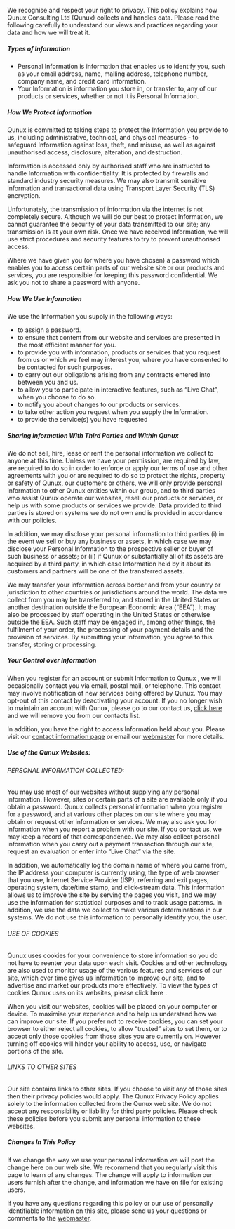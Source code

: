 We recognise and respect your right to privacy. This policy explains how Qunux Consulting Ltd (Qunux) collects and handles data. Please read the following carefully to understand our views and practices regarding your data and how we will treat it.

##### Types of Information

 - Personal Information is information that enables us to identify you,
   such as your email address, name, mailing address, telephone number,
   company name, and credit card information.
 - Your Information is information you store in, or transfer to, any of our  products or services, whether or not it is Personal Information.

##### How We Protect Information

Qunux is committed to taking steps to protect the Information you provide to us, including administrative, technical, and physical measures - to safeguard Information against loss, theft, and misuse, as well as against unauthorised access, disclosure, alteration, and destruction.

Information is accessed only by authorised staff who are instructed to handle Information with confidentiality. It is protected by firewalls and standard industry security measures. We may also transmit sensitive information and transactional data using Transport Layer Security (TLS) encryption.

Unfortunately, the transmission of information via the internet is not completely secure. Although we will do our best to protect Information, we cannot guarantee the security of your data transmitted to our site; any transmission is at your own risk. Once we have received Information, we will use strict procedures and security features to try to prevent unauthorised access.

Where we have given you (or where you have chosen) a password which enables you to access certain parts of our website site or our products and services, you are responsible for keeping this password confidential. We ask you not to share a password with anyone.

##### How We Use Information

We use the Information you supply in the following ways:

 - to assign a password.
 - to ensure that content from our website and services are presented in
   the most efficient manner for you.
 - to provide you with information, products or services that you
   request from us or which we feel may interest you, where you have
   consented to be contacted for such purposes.
 - to carry out our obligations arising from any contracts entered into
   between you and us.
 - to allow you to participate in interactive features, such as “Live
   Chat”, when you choose to do so.
 - to notify you about changes to our products or services.
 - to take other action you request when you supply the Information.
 - to provide the service(s) you have requested

##### Sharing Information With Third Parties and Within Qunux

We do not sell, hire, lease or rent the personal information we collect to anyone at this time. Unless we have your permission, are required by law, are required to do so in order to enforce or apply our terms of use and other agreements with you or are required to do so to protect the rights, property or safety of Qunux, our customers or others, we will only provide personal information to other Qunux entities within our group, and to third parties who assist Qunux operate our websites, resell our products or services, or help us with some products or services we provide. Data provided to third parties is stored on systems we do not own and is provided in accordance with our policies.

In addition, we may disclose your personal information to third parties (i) in the event we sell or buy any business or assets, in which case we may disclose your Personal Information to the prospective seller or buyer of such business or assets; or (ii) if Qunux or substantially all of its assets are acquired by a third party, in which case Information held by it about its customers and partners will be one of the transferred assets.

We may transfer your information across border and from your country or jurisdiction to other countries or jurisdictions around the world. The data we collect from you may be transferred to, and stored in the United States or another destination outside the European Economic Area (“EEA”). It may also be processed by staff operating in the United States or otherwise outside the EEA. Such staff may be engaged in, among other things, the fulfilment of your order, the processing of your payment details and the provision of services. By submitting your Information, you agree to this transfer, storing or processing.

##### Your Control over Information

When you register for an account or submit Information to Qunux , we will occasionally contact you via email, postal mail, or telephone. This contact may involve notification of new services being offered by Qunux. You may opt-out of this contact by deactivating your account. If you no longer wish to maintain an account with Qunux, please go to our contact us, [click here](mailto:support@qunux.com) and we will remove you from our contacts list.

In addition, you have the right to access Information held about you. Please visit our [contact information page](/contact-us) or email our [webmaster](mailto:webmaster@qunux.com) for more details.

##### Use of the Qunux Websites:

###### PERSONAL INFORMATION COLLECTED:

You may use most of our websites without supplying any personal information. However, sites or certain parts of a site are available only if you obtain a password. Qunux collects personal information when you register for a password, and at various other places on our site where you may obtain or request other information or services. We may also ask you for information when you report a problem with our site. If you contact us, we may keep a record of that correspondence. We may also collect personal information when you carry out a payment transaction through our site, request an evaluation or enter into “Live Chat” via the site.

In addition, we automatically log the domain name of where you came from, the IP address your computer is currently using, the type of web browser that you use, Internet Service Provider (ISP), referring and exit pages, operating system, date/time stamp, and click-stream data. This information allows us to improve the site by serving the pages you visit, and we may use the information for statistical purposes and to track usage patterns. In addition, we use the data we collect to make various determinations in our systems. We do not use this information to personally identify you, the user.

###### USE OF COOKIES

Qunux uses cookies for your convenience to store information so you do not have to reenter your data upon each visit. Cookies and other technology are also used to monitor usage of the various features and services of our site, which over time gives us information to improve our site, and to advertise and market our products more effectively. To view the types of cookies Qunux uses on its websites, please click here .

When you visit our websites, cookies will be placed on your computer or device. To maximise your experience and to help us understand how we can improve our site. If you prefer not to receive cookies, you can set your browser to either reject all cookies, to allow “trusted” sites to set them, or to accept only those cookies from those sites you are currently on. However turning off cookies will hinder your ability to access, use, or navigate portions of the site.

###### LINKS TO OTHER SITES

Our site contains links to other sites. If you choose to visit any of those sites then their privacy policies would apply. The Qunux Privacy Policy applies solely to the information collected from the Qunux web site. We do not accept any responsibility or liability for third party policies. Please check these policies before you submit any personal information to these websites.

##### Changes In This Policy

If we change the way we use your personal information we will post the change here on our web site. We recommend that you regularly visit this page to learn of any changes. The change will apply to information our users furnish after the change, and information we have on file for existing users.

If you have any questions regarding this policy or our use of personally identifiable information on this site, please send us your questions or comments to the [webmaster](mailto:webmaster@qunux.com).
